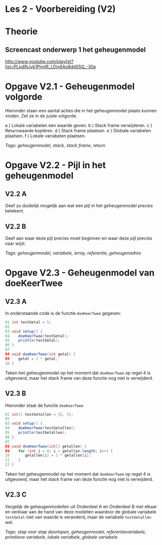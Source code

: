 Les 2 - Voorbereiding (V2)
===

# Theorie

## Screencast onderwerp 1 het geheugenmodel

<http://www.youtube.com/playlist?list=PLpd9jJvk1PjmtR_LDjx6Ao8ddS5Q_-30a>


# Opgave V2.1 - Geheugenmodel volgorde

Hieronder staan een aantal acties die in het geheugenmodel plaats kunnen vinden. Zet ze in de juiste volgorde.

a  )  Lokale variabelen een waarde geven.
b  )  Stack frame verwijderen.
c  )  Returnwaarde kopiëren.
d  )  Stack frame plaatsen.
e  )  Globale variabelen plaatsen.
f  )  Lokale variabelen plaatsen.

*Tags: geheugenmodel, stack, stack frame, return*


# Opgave V2.2 - Pijl in het geheugenmodel 

## V2.2 A

Geef zo duidelijk mogelijk aan wat een pijl in het geheugenmodel precies betekent.

## V2.2 B

Geef aan waar deze pijl precies moet beginnen en waar deze pijl precies naar wijst.

*Tags: geheugenmodel, variabele, array, referentie, geheugenadres*


# Opgave V2.3 - Geheugenmodel van doeKeerTwee

## V2.3 A

In onderstaande code is de functie `doeKeerTwee` gegeven:

```java
01 int testGetal = 5; 
02 
03 void setup() {
04    doeKeerTwee(testGetal); 
05    println(testGetal);
06 } 
07 
08 void doeKeerTwee(int getal) {
09    getal = 2 * getal; 
10 }
```

Teken het geheugenmodel op het moment dat `doeKeerTwee` op regel 4 is uitgevoerd, maar het stack frame van deze functie nog niet is verwijderd.

## V2.3 B

Hieronder staat de functie `doeKeerTwee`

```java
01 int[] testGetallen = {5, 5};
02
03 void setup() { 
04    doeKeerTwee(testGetallen);
05    println(testGetallen); 
06 }
07      
08 void doeKeerTwee(int[] getallen) {
09    for (int i = 0; i < getallen.length; i++) { 
10       getallen[i] = 2 * getallen[i]; 
11    } 
12 } 
```

Teken het geheugenmodel op het moment dat `doeKeerTwee` op regel 4 is uitgevoerd, maar het stack frame van deze functie nog niet is verwijderd.

## V2.3 C

Vergelijk de geheugenmodellen uit Onderdeel A en Onderdeel B met elkaar en verklaar aan de hand van deze modellen waardoor de globale variabele `testGetal` niet van waarde is veranderd, maar de variabele `testGetallen` wel.

*Tags: stap voor stap doorlopen, geheugenmodel, referentievariabele, primitieve variabele, lokale variabele, globale variabele.*

